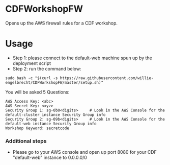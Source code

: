 # CDFWorkshopFW

Opens up the AWS firewall rules for a CDF workshop. 


# Usage
* Step 1: please connect to the default-web machine spun up by the deployment script
* Step 2: run the command below:
```
sudo bash -c "$(curl -s https://raw.githubusercontent.com/willie-engelbrecht/CDFWorkshopFW/master/setup.sh)"
```

You will be asked 5 Questions:
```
AWS Access Key: <abc>
AWS Secret Key: <xyz>
Security Group 1: sg-0b0<digits>     # Look in the AWS Console for the default-cluster instance Security Group info
Security Group 2: sg-09b<digits>     # Look in the AWS Console for the default-web instance Security Group info
Workshop Keyword: secretcode
```

### Additional steps
* Please go to your AWS console and open up port 8080 for your CDF "default-web" instance to 0.0.0.0/0
